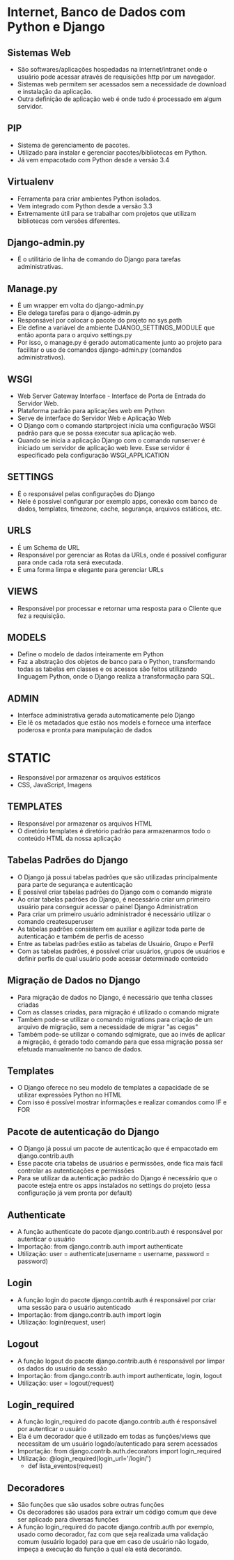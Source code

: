 # Internet, Banco de Dados com Python e Django

## Sistemas Web

* São softwares/aplicações hospedadas na internet/intranet onde o usuário pode acessar através de requisições http por um navegador.
* Sistemas web permitem ser acessados sem a necessidade de download e instalação da aplicação.
* Outra definição de aplicação web é onde tudo é processado em algum servidor.

## PIP

* Sistema de gerenciamento de pacotes.
* Utilizado para instalar e gerenciar pacotes/bibliotecas em Python.
* Já vem empacotado com Python desde a versão 3.4

## Virtualenv

* Ferramenta para criar ambientes Python isolados.
* Vem integrado com Python desde a versão 3.3
* Extremamente útil para se trabalhar com projetos que utilizam bibliotecas com versões diferentes.

## Django-admin.py

* É o utilitário de linha de comando do Django para tarefas administrativas.

## Manage.py

* É um wrapper em volta do django-admin.py
* Ele delega tarefas para o django-admin.py
* Responsável por colocar o pacote do projeto no sys.path
* Ele define a variável de ambiente DJANGO_SETTINGS_MODULE que então aponta para o arquivo settings.py
* Por isso, o manage.py é gerado automaticamente junto ao projeto para facilitar o uso de comandos django-admin.py (comandos administrativos).

## WSGI

* Web Server Gateway Interface - Interface de Porta de Entrada do Servidor Web.
* Plataforma padrão para aplicações web em Python
* Serve de interface do Servidor Web e Aplicação Web
* O Django com o comando startproject inicia uma configuração WSGI padrão para que se possa executar sua aplicação web.
* Quando se inicia a aplicação Django com o comando runserver é iniciado um servidor de aplicação web leve. Esse servidor é especificado pela configuração WSGI_APPLICATION

## SETTINGS

* É o responsável pelas configurações do Django
* Nele é possível configurar por exemplo apps, conexão com banco de dados, templates, timezone, cache, segurança, arquivos estáticos, etc.

## URLS

* É um Schema de URL
* Responsável por gerenciar as Rotas da URLs, onde é possível configurar para onde cada rota será executada.
* É uma forma limpa e elegante para gerenciar URLs

## VIEWS

* Responsável por processar e retornar uma resposta para o Cliente que fez a requisição.

## MODELS

* Define o modelo de dados inteiramente em Python
* Faz a abstração dos objetos de banco para o Python, transformando todas as tabelas em classes e os acessos são feitos utilizando linguagem Python, onde o Django realiza a transformação para SQL.

## ADMIN

* Interface administrativa gerada automaticamente pelo Django
* Ele lê os metadados que estão nos models e fornece uma interface poderosa e pronta para manipulação de dados

# STATIC

* Responsável por armazenar os arquivos estáticos
* CSS, JavaScript, Imagens

## TEMPLATES

* Responsável por armazenar os arquivos HTML
* O diretório templates é diretório padrão para armazenarmos todo o conteúdo HTML da nossa aplicação

## Tabelas Padrões do Django

* O Django já possui tabelas padrões que são utilizadas principalmente para parte de segurança e autenticação
* É possível criar tabelas padrões do Django com o comando migrate
* Ao criar tabelas padrões do Django, é necessário criar um primeiro usuário para conseguir acessar o painel Django Administration
* Para criar um primeiro usuário administrador é necessário utilizar o comando createsuperuser
* As tabelas padrões consistem em auxiliar e agilizar toda parte de autenticação e também de perfis de acesso
* Entre as tabelas padrões estão as tabelas de Usuário, Grupo e Perfil
* Com as tabelas padrões, é possível criar usuários, grupos de usuários e definir perfis de qual usuário pode acessar determinado conteúdo

## Migração de Dados no Django

* Para migração de dados no Django, é necessário que tenha classes criadas
* Com as classes criadas, para migração é utilizado o comando migrate
* Também pode-se utilizar o comando migrations para criação de um arquivo de migração, sem a necessidade de migrar "as cegas"
* Também pode-se utilizar o comando sqlmigrate, que ao invés de aplicar a migração, é gerado todo comando para que essa migração possa ser efetuada manualmente no banco de dados.

## Templates

* O Django oferece no seu modelo de templates a capacidade de se utilizar expressões Python no HTML
* Com isso é possível mostrar informações e realizar comandos como IF e FOR

## Pacote de autenticação do Django

* O Django já possui um pacote de autenticação que é empacotado em django.contrib.auth
* Esse pacote cria tabelas de usuários e permissões, onde fica mais fácil controlar as autenticações e permissões
* Para se utilizar da autenticação padrão do Django é necessário que o pacote esteja entre os apps instalados no settings do projeto (essa configuração já vem pronta por default)

## Authenticate

* A função authenticate do pacote django.contrib.auth é responsável por autenticar o usuário
* Importação: from django.contrib.auth import authenticate
* Utilização: user = authenticate(username = username, password = password)

## Login

* A função login do pacote django.contrib.auth é responsável por criar uma sessão para o usuário autenticado
* Importação: from django.contrib.auth import login
* Utilização: login(request, user)

## Logout

* A função logout do pacote django.contrib.auth é responsável por limpar os dados do usuário da sessão
* Importação: from django.contrib.auth import authenticate, login, logout
* Utilização: user = logout(request)

## Login_required

* A função login_required do pacote django.contrib.auth é responsável por autenticar o usuário
* Ela é um decorador que é utilizado em todas as funções/views que necessitam de um usuário logado/autenticado para serem acessados
* Importação: from django.contrib.auth.decorators import login_required
* Utilização: @login_required(login_url='/login/')
	* def lista_eventos(request)

## Decoradores

* São funções que são usados sobre outras funções
* Os decoradores são usados para extrair um código comum que deve ser aplicado para diversas funções
* A função login_required do pacote django.contrib.auth por exemplo, usado como decorador, faz com que seja realizada uma validação comum (usuário logado) para que em caso de usuário não logado, impeça a execução da função a qual ela está decorando.